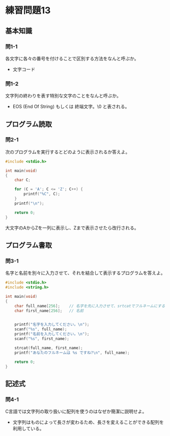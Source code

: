 # 練習問題13

## 基本知識

### 問1-1

各文字に各々の番号を付けることで区別する方法をなんと呼ぶか。

- 文字コード

### 問1-2

文字列の終わりを表す特別な文字のことをなんと呼ぶか。

- EOS (End Of String) もしくは 終端文字。\0 と表される。

## プログラム読取

### 問2-1

次のプログラムを実行するとどのように表示されるか答えよ。

```c
#include <stdio.h>

int main(void)
{
    char C;

    for (C = 'A'; C <= 'Z'; C++) {
        printf("%C", C);
    }
    printf("\n");

    return 0;
}
```

大文字のAからZを一列に表示し、Zまで表示させたら改行される。

## プログラム書取

### 問3-1

名字と名前を別々に入力させて、それを結合して表示するプログラムを答えよ。

```c
#include <stdio.h>
#include <string.h>

int main(void)
{
    char full_name[256];    // 名字を先に入力させて、srtcatでフルネームにする
    char first_name[256];   // 名前
    

    printf("名字を入力してください。\n");
    scanf("%s", full_name);
    printf("名前を入力してください。\n");
    scanf("%s", first_name);

    strcat(full_name, first_name);
    printf("あなたのフルネームは %s ですね?\n", full_name);

    return 0;
}

```

## 記述式

### 問4-1

C言語では文字列の取り扱いに配列を使うのはなぜか簡潔に説明せよ。

- 文字列はものによって長さが変わるため、長さを変えることができる配列を利用している。
